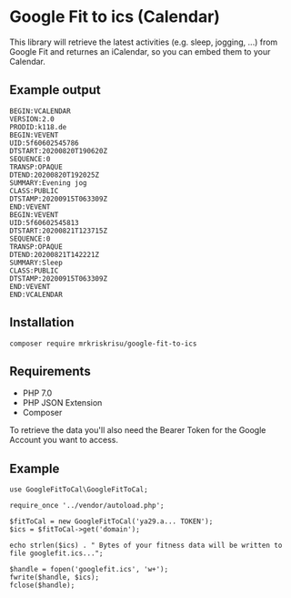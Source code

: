 # Google Fit to ics (Calendar)

This library will retrieve the latest activities (e.g. sleep, jogging, ...) from Google Fit and 
returnes an iCalendar, so you can embed them to your Calendar.

## Example output
```
BEGIN:VCALENDAR
VERSION:2.0
PRODID:k118.de
BEGIN:VEVENT
UID:5f60602545786
DTSTART:20200820T190620Z
SEQUENCE:0
TRANSP:OPAQUE
DTEND:20200820T192025Z
SUMMARY:Evening jog
CLASS:PUBLIC
DTSTAMP:20200915T063309Z
END:VEVENT
BEGIN:VEVENT
UID:5f60602545813
DTSTART:20200821T123715Z
SEQUENCE:0
TRANSP:OPAQUE
DTEND:20200821T142221Z
SUMMARY:Sleep
CLASS:PUBLIC
DTSTAMP:20200915T063309Z
END:VEVENT
END:VCALENDAR
```

## Installation

```
composer require mrkriskrisu/google-fit-to-ics
```

## Requirements

- PHP 7.0
- PHP JSON Extension
- Composer

To retrieve the data you'll also need the Bearer Token for the Google Account 
you want to access.

## Example
```
use GoogleFitToCal\GoogleFitToCal;

require_once '../vendor/autoload.php';

$fitToCal = new GoogleFitToCal('ya29.a... TOKEN');
$ics = $fitToCal->get('domain');

echo strlen($ics) . " Bytes of your fitness data will be written to file googlefit.ics...";

$handle = fopen('googlefit.ics', 'w+');
fwrite($handle, $ics);
fclose($handle);
```
